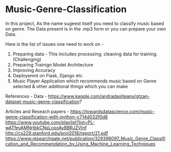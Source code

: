 # Music-Genre-Classification

In this project, As the name sugeest itself you need to classify music based on genre.
The Data present is in the .mp3 form or you can prepare your own Data.

Here is the list of issues one need to work on - 
1. Preparing data - This includes processing, cleaning data for training. (Challenging)
2. Preparing Trainign Model Architecture
3. Improving Accuracy 
4. Deployemnt on Flask, Django etc.
5. Music Player Application which recommends music based on Genre selected
& other additional things which you can make 

References - 
Data - https://www.kaggle.com/andradaolteanu/gtzan-dataset-music-genre-classification?

Articles and Reseach papers - 
  https://towardsdatascience.com/music-genre-classification-with-python-c714d032f0d8
  https://www.youtube.com/playlist?list=PL-wATfeyAMNrtbkCNsLcpoAyBBRJZVlnf
  http://cs229.stanford.edu/proj2018/report/21.pdf
  https://www.researchgate.net/publication/329396097_Music_Genre_Classification_and_Recommendation_by_Using_Machine_Learning_Techniques
